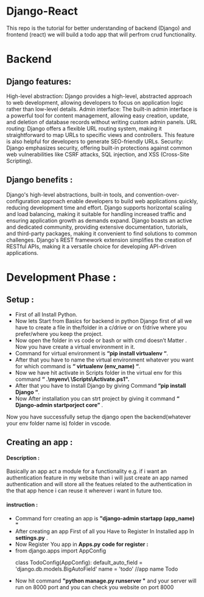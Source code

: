 ﻿# Django-React
This repo is the tutorial for better understanding of backend (Django) and frontend (react) we will build a todo app that will perfrom crud functionality.
<h1>Backend</h1>
<h2>Django features:</h2>
High-level abstraction: Django provides a high-level, abstracted approach to web development, allowing developers to focus on application logic rather than low-level details.
Admin interface: The built-in admin interface is a powerful tool for content management, allowing easy creation, update, and deletion of database records without writing custom admin panels.
URL routing: Django offers a flexible URL routing system, making it straightforward to map URLs to specific views and controllers. This feature is also helpful for developers to generate SEO-friendly URLs.
Security: Django emphasizes security, offering built-in protections against common web vulnerabilities like CSRF attacks, SQL injection, and XSS (Cross-Site Scripting).
<h2>Django benefits :</h2>
Django's high-level abstractions, built-in tools, and convention-over-configuration approach enable developers to build web applications quickly, reducing development time and effort.
Django supports horizontal scaling and load balancing, making it suitable for handling increased traffic and ensuring application growth as demands expand.
Django boasts an active and dedicated community, providing extensive documentation, tutorials, and third-party packages, making it convenient to find solutions to common challenges.
Django's REST framework extension simplifies the creation of RESTful APIs, making it a versatile choice for developing API-driven applications.
<h1>Development Phase : </h1> 
<h2>Setup : </h2>
<ul>
<li>First of all Install Python.</li>
<li>Now lets Start from Basics for backend in python Django first of all we have to create a file in the/folder in a c/drive or on f/drive where you prefer/where you keep the project.</li>
<li>Now open the folder in vs code or bash or with cmd doesn’t Matter .
Now you have create a virtual environment in it.</li>
<li>Command for virtual environment is <b>“pip install virtualenv “</b>.</li>
<li>After that you have to name the virtual environment whatever you want for which command is <b>“   virtualenv (env_name) “</b>.</li>
<li>Now we have hit activate in Scripts folder in the virtual env for this command <b>“ .\myenv\ \Scripts\Activate.ps1".</b></li>
<li>After that you have to install Django by giving Command<b> “pip install Django “</b>.</li>
<li>Now After installation you can strt project by giving it command <b>“ Django-admin startporject core” </b>.
  </li></ul>

Now you have successfully setup  the django open the backend(whatever your env folder name is) folder in vscode.
<h2>Creating an app :</h2>
<h4> Description :</h4>
<p> Basically an app act a module for a functionality e.g. if i want an authentication feature in my website than i will just create an app named authentication and will store all the featues related to the authentication in the that app hence i can reuse it wherever i want in future too.</p>
<h4>instruction :</h4>
<ul>
  <li>Command forr creating an app is <b> "django-admin startapp (app_name)
"</b></li>
  <li> After creating an app First of all you Have to Register In Installed app In <b>settings.py</b> . </li>
  <li>Now Register You app in <b>Apps.py</b>
  <b>code for register  : </b>
  <li>from django.apps import AppConfig


class TodoConfig(AppConfig):
    default_auto_field = 'django.db.models.BigAutoField'
    name = 'todo'  //app name Todo
</li>
  </li>
    <li>Now hit command <b> "python manage.py runserver "</b> and your server will run on 8000 port and you can check you website on port 8000</li>
</ul>
